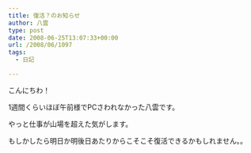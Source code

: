```yaml
---
title: 復活？のお知らせ
author: 八雲
type: post
date: 2008-06-25T13:07:33+00:00
url: /2008/06/1097
tags:
  - 日記

---
```

こんにちわ！
  
1週間くらいほぼ午前様でPCさわれなかった八雲です。

やっと仕事が山場を超えた気がします。
  
もしかしたら明日か明後日あたりからこそこそ復活できるかもしれません。。
